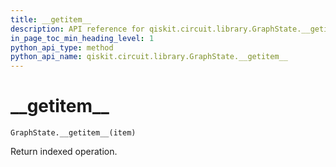```yaml
---
title: __getitem__
description: API reference for qiskit.circuit.library.GraphState.__getitem__
in_page_toc_min_heading_level: 1
python_api_type: method
python_api_name: qiskit.circuit.library.GraphState.__getitem__
---
```


# \_\_getitem\_\_

<span id="qiskit.circuit.library.GraphState.__getitem__" />

`GraphState.__getitem__(item)`

Return indexed operation.

